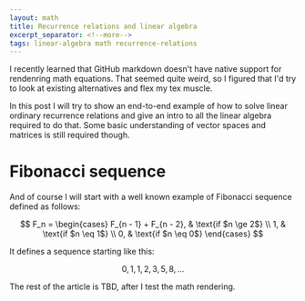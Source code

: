 ```yaml
---
layout: math
title: Recurrence relations and linear algebra
excerpt_separator: <!--more-->
tags: linear-algebra math recurrence-relations
---
```


I recently learned that GitHub markdown doesn't have native support for
rendenring math equations. That seemed quite weird, so I figured that I'd try
to look at existing alternatives and flex my tex muscle.

In this post I will try to show an end-to-end example of how to solve linear
ordinary recurrence relations and give an intro to all the linear algebra
required to do that. Some basic understanding of vector spaces and matrices is
still required though.

<!--more-->

# Fibonacci sequence

And of course I will start with a well known example of Fibonacci sequence
defined as follows:

$$
  F_n =
  \begin{cases}
    F_{n - 1} + F_{n - 2}, & \text{if $n \ge 2$} \\
    1, & \text{if $n \eq 1$} \\
    0, & \text{if $n \eq 0$}
  \end{cases}
$$

It defines a sequence starting like this:

$$
  0, 1, 1, 2, 3, 5, 8, \ldots
$$

The rest of the article is TBD, after I test the math rendering.
